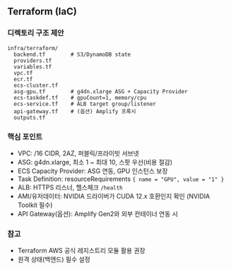 ## Terraform (IaC)

### 디렉토리 구조 제안

```
infra/terraform/
  backend.tf        # S3/DynamoDB state
  providers.tf
  variables.tf
  vpc.tf
  ecr.tf
  ecs-cluster.tf
  asg-gpu.tf        # g4dn.xlarge ASG + Capacity Provider
  ecs-taskdef.tf    # gpuCount=1, memory/cpu
  ecs-service.tf    # ALB target group/listener
  api-gateway.tf    # (옵션) Amplify 프록시
  outputs.tf
```

### 핵심 포인트

- VPC: /16 CIDR, 2AZ, 퍼블릭/프라이빗 서브넷
- ASG: g4dn.xlarge, 최소 1 ~ 최대 10, 스팟 우선(비용 절감)
- ECS Capacity Provider: ASG 연동, GPU 인스턴스 보장
- Task Definition: resourceRequirements `{ name = "GPU", value = "1" }`
- ALB: HTTPS 리스너, 헬스체크 `/health`
- AMI/유저데이터: NVIDIA 드라이버가 CUDA 12.x 호환인지 확인 (NVIDIA Toolkit 필수)
- API Gateway(옵션): Amplify Gen2와 외부 컨테이너 연동 시

### 참고

- Terraform AWS 공식 레지스트리 모듈 활용 권장
- 원격 상태(백엔드) 필수 설정
